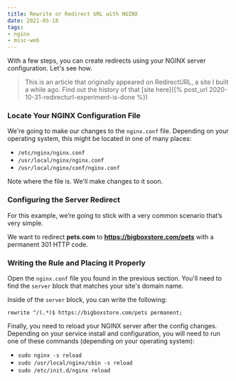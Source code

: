 ```yaml
---
title: Rewrite or Redirect URL with NGINX
date: 2021-05-18
tags:
- nginx
- misc-web
---
```

With a few steps, you can create redirects using your NGINX server configuration. Let's see how.

<!--more-->

> This is an article that originally appeared on RedirectURL, a site I built a while ago.  Find out the history of that [site here]({% post_url 2020-10-31-redirecturl-experiment-is-done %})

### Locate Your NGINX Configuration File

We're going to make our changes to the `nginx.conf` file. Depending on your operating system, this might be located in one of many places:

* `/etc/nginx/nginx.conf`
* `/usr/local/nginx/nginx.conf`
* `/usr/local/nginx/conf/nginx.conf`

Note where the file is. We'll make changes to it soon.

### Configuring the Server Redirect

For this example, we’re going to stick with a very common scenario that’s very simple.

We want to redirect **pets.com** to **https://bigboxstore.com/pets**  with a permanent 301 HTTP code.

### Writing the Rule and Placing it Properly

Open the `nginx.conf` file you found in the previous section. You'll need to find the `server` block that matches your site's domain name.

Inside of the `server` block, you can write the following:

`rewrite ^/(.*)$ https://bigboxstore.com/pets permanent;`

Finally, you need to reload your NGINX server after the config changes. Depending on your service install and configuration, you will need to run one of these commands (depending on your operating system):

* `sudo nginx -s reload`
* `sudo /usr/local/nginx/sbin -s reload`
* `sudo /etc/init.d/nginx reload`
